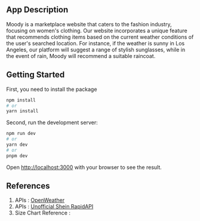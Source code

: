 ## App Description
Moody is a marketplace website that caters to the fashion industry, focusing on women's clothing. Our website incorporates a unique feature that recommends clothing items based on the current weather conditions of the user's searched location. For instance, if the weather is sunny in Los Angeles, our platform will suggest a range of stylish sunglasses, while in the event of rain, Moody will recommend a suitable raincoat.

## Getting Started
First, you need to install the package
```bash
npm install
# or
yarn install
```

Second, run the development server:

```bash
npm run dev
# or
yarn dev
# or
pnpm dev
```

Open [http://localhost:3000](http://localhost:3000) with your browser to see the result.

## References
1. APIs : [OpenWeather](https://api.openweathermap.org)
2. APIs : [Unofficial Shein RapidAPI](https://rapidapi.com/apidojo/api/unofficial-shein)
3. Size Chart Reference : 
